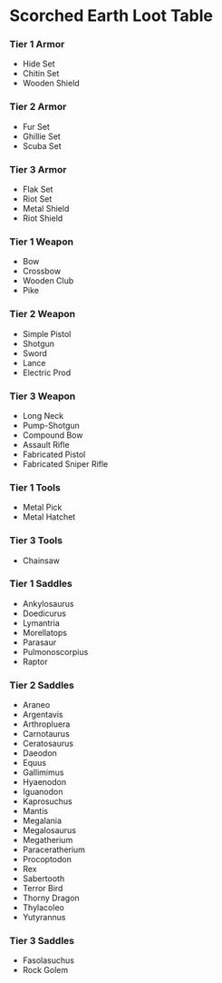 # Scorched Earth Loot Table

### Tier 1 Armor
- Hide Set
- Chitin Set
- Wooden Shield

### Tier 2 Armor
- Fur Set
- Ghillie Set
- Scuba Set

### Tier 3 Armor
- Flak Set
- Riot Set
- Metal Shield
- Riot Shield

### Tier 1 Weapon
- Bow
- Crossbow
- Wooden Club
- Pike

### Tier 2 Weapon
- Simple Pistol
- Shotgun
- Sword
- Lance
- Electric Prod

### Tier 3 Weapon
- Long Neck
- Pump-Shotgun
- Compound Bow
- Assault Rifle
- Fabricated Pistol
- Fabricated Sniper Rifle

### Tier 1 Tools
- Metal Pick
- Metal Hatchet

### Tier 3 Tools
- Chainsaw

### Tier 1 Saddles
- Ankylosaurus
- Doedicurus
- Lymantria
- Morellatops
- Parasaur
- Pulmonoscorpius
- Raptor

### Tier 2 Saddles
- Araneo
- Argentavis
- Arthropluera
- Carnotaurus
- Ceratosaurus
- Daeodon
- Equus
- Gallimimus
- Hyaenodon
- Iguanodon
- Kaprosuchus
- Mantis
- Megalania
- Megalosaurus
- Megatherium
- Paraceratherium
- Procoptodon
- Rex
- Sabertooth
- Terror Bird
- Thorny Dragon
- Thylacoleo
- Yutyrannus

### Tier 3 Saddles
- Fasolasuchus
- Rock Golem


